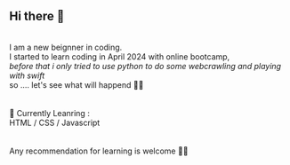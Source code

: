 ## Hi there 👋
</br>
I am a new beignner in coding. </br>
I started to learn coding in April 2024 with online bootcamp, </br>
<i>before that i only tried to use python to do some webcrawling and playing with swift</i> </br>
so .... let's see what will happend 👀💪</br>
</br>
</br>
🌱 Currently Leanring :</br>
HTML / CSS / Javascript </br>
</br>
</br>
Any recommendation for learning is welcome 👯😄
</br>
</br>
<!--
**clairehuang77777/clairehuang77777** is a ✨ _special_ ✨ repository because its `README.md` (this file) appears on your GitHub profile.

Here are some ideas to get you started:

- 🔭 I’m currently working on ...
- 🌱 I’m currently learning ...
- 👯 I’m looking to collaborate on ...
- 🤔 I’m looking for help with ...
- 💬 Ask me about ...
- 📫 How to reach me: ...
- 😄 Pronouns: ...
- ⚡ Fun fact: ...
-->
